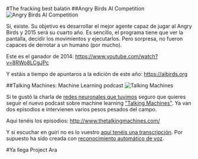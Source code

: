 #The fracking best balatin
##Angry Birds AI Competition
![Angry Birds AI Competition](https://aibirds.org/images/banners/aibirds.png)

Sí, existe. Su objetivo es desarrollar el mejor agente capaz de jugar al Angry Birds y 2015 será su cuarto año. Es sencillo, el programa tiene que ver la pantalla, decidir los movimientos y ejecutarlos. Pero sorpresa, no fueron capaces de derrotar a un humano (por mucho).

Este es el ganador de 2014: https://www.youtube.com/watch?v=8RWo8LCgJPc

Y estáis a tiempo de apuntaros a la edición de este año: https://aibirds.org

##Talking Machines: Machine Learning podcast
![Talking Machines](http://static1.squarespace.com/static/54a56ccbe4b0ab38fed9fc81/t/54a56d1fe4b0c309d01404ce/1421332685021/?format=1500w)

Si te gustó la charla de [redes neuronales que tuvimos](https://www.youtube.com/watch?v=yN3bPRHLd5s) seguro que quieres seguir el nuevo podcast sobre machine learning ["Talking Machines"](http://www.thetalkingmachines.com). Ya van dos episodios e intervienen varios pesos pesados del campo.

Aquí tenéis los episodios: http://www.thetalkingmachines.com/

Y si escuchar en guiri no es lo vuestro [aquí tenéis una transcripción](http://pastebin.com/N3RuPQ8c). Por supuesto ha sido creada con [reconocimiento automático de voz](http://www.reddit.com/r/MachineLearning/comments/2r5cuq/talkingmachines_a_new_podcast_featuring/cnd1h0p).


#Ya llega Project Ara
